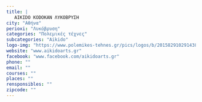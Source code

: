 ```yaml
---
title: |
   AIKIDO KODOKAN ΛΥΚΟΒΡΥΣΗ
city: "Αθήνα"
perioxi: "Λυκόβρυση"
categories: "Πολεμικές τέχνες"
subcategories: "Aikido"
logo-img: "https://www.polemikes-tehnes.gr/pics/logos/b/2015829102914389.jpg"
website: "www.aikidoarts.gr"
facebook: "www.facebook.com/aikidoarts.gr"
phone: ""
email: ""
courses: ""
places: ""
rensponsibles: ""
zipcode: ""
---
```




